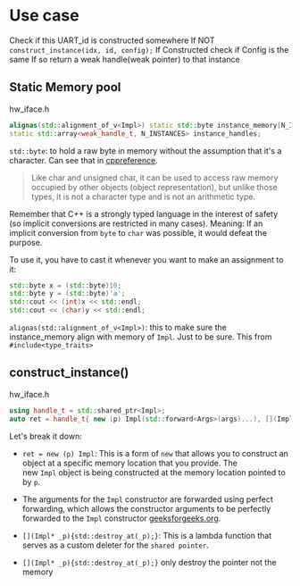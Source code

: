 

# Use case
Check if this UART_id is constructed somewhere 
	If NOT `construct_instance(idx, id, config);`
	If Constructed check if Config is the same
		If so return a weak handle(weak pointer) to that instance

## Static Memory pool
hw_iface.h
```cpp
alignas(std::alignment_of_v<Impl>) static std::byte instance_memory[N_INSTANCES * sizeof(Impl)];
static std::array<weak_handle_t, N_INSTANCES> instance_handles;
```

`std::byte`: to hold a raw byte in memory without the assumption that it's a character. Can see that in [cppreference](http://en.cppreference.com/w/cpp/types/byte).
> Like char and unsigned char, it can be used to access raw memory occupied by other objects (object representation), but unlike those types, it is not a character type and is not an arithmetic type.

Remember that C++ is a strongly typed language in the interest of safety (so implicit conversions are restricted in many cases). Meaning: If an implicit conversion from `byte` to `char` was possible, it would defeat the purpose.

To use it, you have to cast it whenever you want to make an assignment to it:
```cpp
std::byte x = (std::byte)10;
std::byte y = (std::byte)'a';
std::cout << (int)x << std::endl;
std::cout << (char)y << std::endl;
```

`alignas(std::alignment_of_v<Impl>)`: this to make sure the instance_memory align with memory of `Impl`. Just to be sure. This from `#include<type_traits>`



## construct_instance()
hw_iface.h
```cpp
using handle_t = std::shared_ptr<Impl>;
auto ret = handle_t{ new (p) Impl(std::forward<Args>(args)...), [](Impl* _p){std::destroy_at(_p);} };
```

Let's break it down:

- `ret = new (p) Impl`: This is a form of `new` that allows you to construct an object at a specific memory location that you provide. The new `Impl` object is being constructed at the memory location pointed to by `p`. 
- The arguments for the `Impl` constructor are forwarded using perfect forwarding, which allows the constructor arguments to be perfectly forwarded to the `Impl` constructor [geeksforgeeks.org](https://www.geeksforgeeks.org/placement-new-operator-cpp/).

- `[](Impl* _p){std::destroy_at(_p);}`: This is a lambda function that serves as a custom deleter for the `shared pointer`. 
- `[](Impl* _p){std::destroy_at(_p);}` only destroy the pointer not the memory
